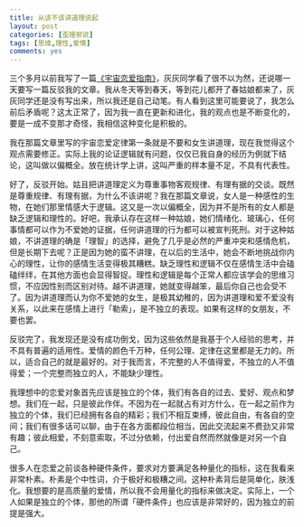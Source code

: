```yaml
---
title: 从该不该讲道理说起
layout: post
categories: [歪理邪说]
tags: [思维,理性,爱情]
comments: yes
---
```


三个多月以前我写了一篇[《宇宙恋爱指南》](/art-of-love/)，灰灰同学看了很不以为然，还说哪一天要写一篇反驳我的文章。我从冬天等到春天，等到花儿都开了春姑娘都来了，灰灰同学还是没有写出来，所以我还是自己动笔。有人看到这里可能要说了，我怎么前后矛盾呢？这太正常了，因为我一直在更新和进化，我的观点也是不断变化的，要是一成不变那才奇怪，我相信这种变化是积极的。 

我在那篇文章里写的宇宙恋爱定律第一条就是不要和女生讲道理，现在我觉得这个观点需要修正。实际上我的论证逻辑就有问题，仅仅已我自身的经历为例就下结论，这叫做以偏概全。放在统计学上讲，这叫严重的样本量不足，不具有代表性。 

好了，反驳开始。姑且把讲道理定义为尊重事物客观规律、有理有据的交谈。既然是尊重规律、有理有据，为什么不该讲呢？我在那篇文章说，女人是一种感性的生物，在她们那里情感大于逻辑。这又是一次以偏概全，因为并不是所有的女人都是缺乏逻辑和理性的。好吧，我承认存在这样一种姑娘，她们情绪化、玻璃心，任何事情都可以作为不爱她的证据，任何讲道理的行为都可以被宣判死刑。对于这种姑娘，不讲道理的确是「理智」的选择，避免了几乎是必然的严重冲突和感情危机，但是长期下去呢？正是因为她的蛮不讲理，在以后的生活中，她会不断地挑战你内心的理性，让你的感情生活变得极其糟糕。缺乏理性和逻辑不仅在感情生活中会磕磕绊绊，在其他方面也会显得智捉。理性和逻辑是每个正常人都应该学会的思维习惯，不应因性别而区别对待。越不讲道理，她就变得越笨，最后你自己也会受不了。因为讲道理而认为你不爱她的女生，是极其幼稚的，因为讲道理和爱不爱没有关系，以此来在感情上进行「勒索」，是不独立的表现。如果有这样的女朋友，不要也罢。 

反驳完了，我发现还是没有成功倒戈，因为这些依然是我基于个人经验的思考，并不具有普遍的适用性。爱情的颜色千万种，任何公理、定律在这里都是无力的。所以，适合自己的就是最好的。对于我而言，不完整的人不值得爱，不独立的人不值得爱；一个完整而独立的人，不能缺少理性。 

我理想中的恋爱对象首先应该是独立的个体，我们有各自的过去、爱好、观点和梦想。我们在一起，只是彼此作伴。不因为在一起就占有对方什么，在一起之前作为独立的个体，我们已经拥有各自的精彩；我们不相互束缚，彼此自由，有各自的空间；我们有很多话可以聊，由于在各方面都段位相当，因此交流起来不费劲又非常有趣；彼此相爱，不刻意索取，不过分依赖，付出爱自然而然就像是对另一个自己。 

很多人在恋爱之前谈各种硬件条件，要求对方要满足各种量化的指标，这在我看来非常朴素。朴素是个中性词，介于极好和极糟之间。这种朴素背后是简单化，肤浅化。我想要的是高质量的爱情，所以我不会用量化的指标来做决定。实际上，一个人如果是独立的个体，那他的所谓「硬件条件」也应该是非常好的，因为独立的前提是强大。